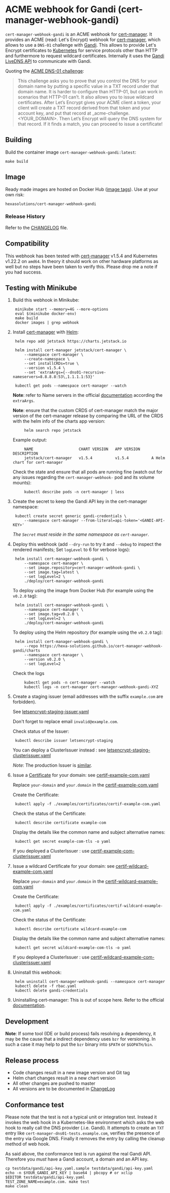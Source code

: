 # ACME webhook for Gandi (cert-manager-webhook-gandi)
`cert-manager-webhook-gandi` is an ACME webhook for [cert-manager]. It provides an ACME (read: Let's Encrypt) webhook for [cert-manager], which allows to use a `DNS-01` challenge with [Gandi]. This allows to provide Let's Encrypt certificates to [Kubernetes] for service protocols other than HTTP and furthermore to request wildcard certificates. Internally it uses the [Gandi LiveDNS API] to communicate with Gandi.

Quoting the [ACME DNS-01 challenge]:

> This challenge asks you to prove that you control the DNS for your domain name by putting a specific value in a TXT record under that domain name. It is harder to configure than HTTP-01, but can work in scenarios that HTTP-01 can’t. It also allows you to issue wildcard certificates. After Let’s Encrypt gives your ACME client a token, your client will create a TXT record derived from that token and your account key, and put that record at _acme-challenge.<YOUR_DOMAIN>. Then Let’s Encrypt will query the DNS system for that record. If it finds a match, you can proceed to issue a certificate!


## Building
Build the container image `cert-manager-webhook-gandi:latest`:

    make build


## Image
Ready made images are hosted on Docker Hub ([image tags]). Use at your own risk:

    hexasolutions/cert-manager-webhook-gandi


### Release History
Refer to the [CHANGELOG](CHANGELOG.md) file.


## Compatibility
This webhook has been tested with [cert-manager] v1.5.4 and Kubernetes v1.22.2 on `amd64`. In theory it should work on other hardware platforms as well but no steps have been taken to verify this. Please drop me a note if you had success.


## Testing with Minikube
1. Build this webhook in Minikube:

        minikube start --memory=4G --more-options
        eval $(minikube docker-env)
        make build
        docker images | grep webhook

2. Install [cert-manager] with [Helm]:

        helm repo add jetstack https://charts.jetstack.io

        helm install cert-manager jetstack/cert-manager \
            --namespace cert-manager \
            --create-namespace \
            --set installCRDs=true \
            --version v1.5.4 \
            --set 'extraArgs={--dns01-recursive-nameservers=8.8.8.8:53\,1.1.1.1:53}'

        kubectl get pods --namespace cert-manager --watch

    **Note**: refer to Name servers in the official [documentation][setting-nameservers-for-dns01-self-check] according the `extraArgs`.

    **Note**: ensure that the custom CRDS of cert-manager match the major version of the cert-manager release by comparing the URL of the CRDS with the helm info of the charts app version:

            helm search repo jetstack

    Example output:

            NAME                    CHART VERSION   APP VERSION     DESCRIPTION
            jetstack/cert-manager   v1.5.4          v1.5.4          A Helm chart for cert-manager

    Check the state and ensure that all pods are running fine (watch out for any issues regarding the `cert-manager-webhook-` pod and its volume mounts):

            kubectl describe pods -n cert-manager | less


3. Create the secret to keep the Gandi API key in the cert-manager namespace:

        kubectl create secret generic gandi-credentials \
            --namespace cert-manager --from-literal=api-token='<GANDI-API-KEY>'

    *The `Secret` must reside in the same namespace as `cert-manager`.*

4. Deploy this webhook (add `--dry-run` to try it and `--debug` to inspect the rendered manifests; Set `logLevel` to 6 for verbose logs):

        helm install cert-manager-webhook-gandi \
            --namespace cert-manager \
            --set image.repository=cert-manager-webhook-gandi \
            --set image.tag=latest \
            --set logLevel=2 \
            ./deploy/cert-manager-webhook-gandi

    To deploy using the image from Docker Hub (for example using the `v0.2.0` tag):

        helm install cert-manager-webhook-gandi \
            --namespace cert-manager \
            --set image.tag=v0.2.0 \
            --set logLevel=2 \
            ./deploy/cert-manager-webhook-gandi

    To deploy using the Helm repository (for example using the `v0.2.0` tag):
     
        helm install cert-manager-webhook-gandi \
            --repo https://hexa-solutions.github.io/cert-manager-webhook-gandi/charts
            --namespace cert-manager \
            --version v0.2.0 \
            --set logLevel=2

    Check the logs

            kubectl get pods -n cert-manager --watch
            kubectl logs -n cert-manager cert-manager-webhook-gandi-XYZ

5. Create a staging issuer (email addresses with the suffix `example.com` are forbidden).

    See [letsencrypt-staging-issuer.yaml](examples/issuers/letsencrypt-staging-issuer.yaml)

    Don't forget to replace email `invalid@example.com`.

    Check status of the Issuer:

        kubectl describe issuer letsencrypt-staging

    You can deploy a ClusterIssuer instead : see [letsencrypt-staging-clusterissuer.yaml](examples/issuers/letsencrypt-staging-clusterissuer.yaml)

    *Note*: The production Issuer is [similar][ACME documentation].

6. Issue a [Certificate] for your domain: see [certif-example-com.yaml](examples/certificates/certif-example-com.yaml)

    Replace `your-domain` and `your.domain` in the [certif-example-com.yaml](examples/certificates/certif-example-com.yaml)

    Create the Certificate:

        kubectl apply -f ./examples/certificates/certif-example-com.yaml

    Check the status of the Certificate:

        kubectl describe certificate example-com

    Display the details like the common name and subject alternative names:

        kubectl get secret example-com-tls -o yaml

    If you deployed a ClusterIssuer : use [certif-example-com-clusterissuer.yaml](examples/certificates/certif-example-com-clusterissuer.yaml)

7. Issue a wildcard Certificate for your domain: see [certif-wildcard-example-com.yaml](examples/certificates/certif-wildcard-example-com.yaml)

    Replace `your-domain` and `your.domain` in the [certif-wildcard-example-com.yaml](examples/certificates/certif-wildcard-example-com.yaml)

    Create the Certificate:

        kubectl apply -f ./examples/certificates/certif-wildcard-example-com.yaml

    Check the status of the Certificate:

        kubectl describe certificate wildcard-example-com

    Display the details like the common name and subject alternative names:

        kubectl get secret wildcard-example-com-tls -o yaml

    If you deployed a ClusterIssuer : use [certif-wildcard-example-com-clusterissuer.yaml](examples/certificates/certif-wildcard-example-com-clusterissuer.yaml)

8. Uninstall this webhook:

        helm uninstall cert-manager-webhook-gandi --namespace cert-manager
        kubectl delete -f rbac.yaml
        kubectl delete gandi-credentials

9. Uninstalling cert-manager:
This is out of scope here. Refer to the official [documentation][cert-manager-uninstall].


## Development
**Note**: If some tool (IDE or build process) fails resolving a dependency, it may be the cause that a indirect dependency uses `bzr` for versioning. In such a case it may help to put the `bzr` binary into `$PATH` or `$GOPATH/bin`.


## Release process
- Code changes result in a new image version and Git tag
- Helm chart changes result in a new chart version
- All other changes are pushed to master
- All versions are to be documented in [ChangeLog](CHANGELOG.md)


## Conformance test
Please note that the test is not a typical unit or integration test. Instead it invokes the web hook in a Kubernetes-like environment which asks the web hook to really call the DNS provider (.i.e. Gandi). It attempts to create an `TXT` entry like `cert-manager-dns01-tests.example.com`, verifies the presence of the entry via Google DNS. Finally it removes the entry by calling the cleanup method of web hook.

As said above, the conformance test is run against the real Gandi API. Therefore you *must* have a Gandi account, a domain and an API key.

``` shell
cp testdata/gandi/api-key.yaml.sample testdata/gandi/api-key.yaml
echo -n $YOUR_GANDI_API_KEY | base64 | pbcopy # or xclip
$EDITOR testdata/gandi/api-key.yaml
TEST_ZONE_NAME=example.com. make test
make clean
```


[ACME DNS-01 challenge]: https://letsencrypt.org/docs/challenge-types/#dns-01-challenge
[ACME documentation]: https://cert-manager.io/docs/configuration/acme/
[Certificate]: https://cert-manager.io/docs/usage/certificate/
[cert-manager]: https://cert-manager.io/
[Gandi]: https://gandi.net/
[Gandi LiveDNS API]: https://api.gandi.net/docs/livedns/
[Helm]: https://helm.sh
[image tags]: https://hub.docker.com/r/hexasolutions/cert-manager-webhook-gandi
[Kubernetes]: https://kubernetes.io/
[setting-nameservers-for-dns01-self-check]: https://cert-manager.io/docs/configuration/acme/dns01/#setting-nameservers-for-dns01-self-check
[cert-manager-uninstall]: https://cert-manager.io/docs/installation/uninstall/kubernetes/
